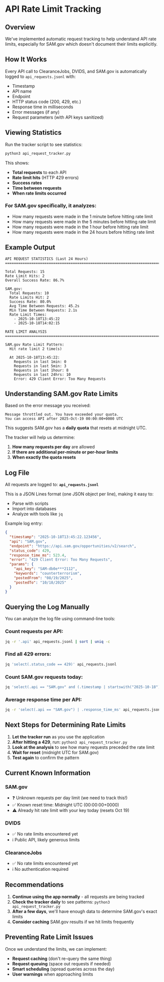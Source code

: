 # API Rate Limit Tracking

## Overview

We've implemented automatic request tracking to help understand API rate limits, especially for SAM.gov which doesn't document their limits explicitly.

## How It Works

Every API call to ClearanceJobs, DVIDS, and SAM.gov is automatically logged to `api_requests.jsonl` with:
- Timestamp
- API name
- Endpoint
- HTTP status code (200, 429, etc.)
- Response time in milliseconds
- Error messages (if any)
- Request parameters (with API keys sanitized)

## Viewing Statistics

Run the tracker script to see statistics:

```bash
python3 api_request_tracker.py
```

This shows:
- **Total requests** to each API
- **Rate limit hits** (HTTP 429 errors)
- **Success rates**
- **Time between requests**
- **When rate limits occurred**

### For SAM.gov specifically, it analyzes:
- How many requests were made in the 1 minute before hitting rate limit
- How many requests were made in the 5 minutes before hitting rate limit
- How many requests were made in the 1 hour before hitting rate limit
- How many requests were made in the 24 hours before hitting rate limit

## Example Output

```
API REQUEST STATISTICS (Last 24 Hours)
================================================================================

Total Requests: 15
Rate Limit Hits: 2
Overall Success Rate: 86.7%

SAM.gov:
  Total Requests: 10
  Rate Limits Hit: 2
  Success Rate: 80.0%
  Avg Time Between Requests: 45.2s
  Min Time Between Requests: 2.1s
  Rate Limit Times:
    - 2025-10-18T13:45:22
    - 2025-10-18T14:02:15

RATE LIMIT ANALYSIS
================================================================================

SAM.gov Rate Limit Pattern:
  Hit rate limit 2 time(s)

  At 2025-10-18T13:45:22:
    Requests in last 1min: 0
    Requests in last 5min: 3
    Requests in last 1hour: 8
    Requests in last 24hrs: 10
    Error: 429 Client Error: Too Many Requests
```

## Understanding SAM.gov Rate Limits

Based on the error message you received:
```
Message throttled out. You have exceeded your quota.
You can access API after 2025-Oct-19 00:00:00+0000 UTC
```

This suggests SAM.gov has a **daily quota** that resets at midnight UTC.

The tracker will help us determine:
1. **How many requests per day** are allowed
2. **If there are additional per-minute or per-hour limits**
3. **When exactly the quota resets**

## Log File

All requests are logged to: **`api_requests.jsonl`**

This is a JSON Lines format (one JSON object per line), making it easy to:
- Parse with scripts
- Import into databases
- Analyze with tools like `jq`

Example log entry:
```json
{
  "timestamp": "2025-10-18T13:45:22.123456",
  "api": "SAM.gov",
  "endpoint": "https://api.sam.gov/opportunities/v2/search",
  "status_code": 429,
  "response_time_ms": 523.4,
  "error": "429 Client Error: Too Many Requests",
  "params": {
    "api_key": "SAM-db0e***2112",
    "keywords": "counterterrorism",
    "postedFrom": "08/19/2025",
    "postedTo": "10/18/2025"
  }
}
```

## Querying the Log Manually

You can analyze the log file using command-line tools:

### Count requests per API:
```bash
jq -r '.api' api_requests.jsonl | sort | uniq -c
```

### Find all 429 errors:
```bash
jq 'select(.status_code == 429)' api_requests.jsonl
```

### Count SAM.gov requests today:
```bash
jq 'select(.api == "SAM.gov" and (.timestamp | startswith("2025-10-18")))' api_requests.jsonl | wc -l
```

### Average response time per API:
```bash
jq -r 'select(.api == "SAM.gov") | .response_time_ms' api_requests.jsonl | awk '{sum+=$1; n++} END {print sum/n " ms"}'
```

## Next Steps for Determining Rate Limits

1. **Let the tracker run** as you use the application
2. **After hitting a 429**, run: `python3 api_request_tracker.py`
3. **Look at the analysis** to see how many requests preceded the rate limit
4. **Wait for reset** (midnight UTC for SAM.gov)
5. **Test again** to confirm the pattern

## Current Known Information

### SAM.gov
- ❓ Unknown requests per day limit (we need to track this!)
- ✅ Known reset time: Midnight UTC (00:00:00+0000)
- ⚠️ Already hit rate limit with your key today (resets Oct 19)

### DVIDS
- ✅ No rate limits encountered yet
- ℹ️ Public API, likely generous limits

### ClearanceJobs
- ✅ No rate limits encountered yet
- ℹ️ No authentication required

## Recommendations

1. **Continue using the app normally** - all requests are being tracked
2. **Check the tracker daily** to see patterns: `python3 api_request_tracker.py`
3. **After a few days**, we'll have enough data to determine SAM.gov's exact limits
4. **Consider caching** SAM.gov results if we hit limits frequently

## Preventing Rate Limit Issues

Once we understand the limits, we can implement:
- **Request caching** (don't re-query the same thing)
- **Request queuing** (space out requests if needed)
- **Smart scheduling** (spread queries across the day)
- **User warnings** when approaching limits
